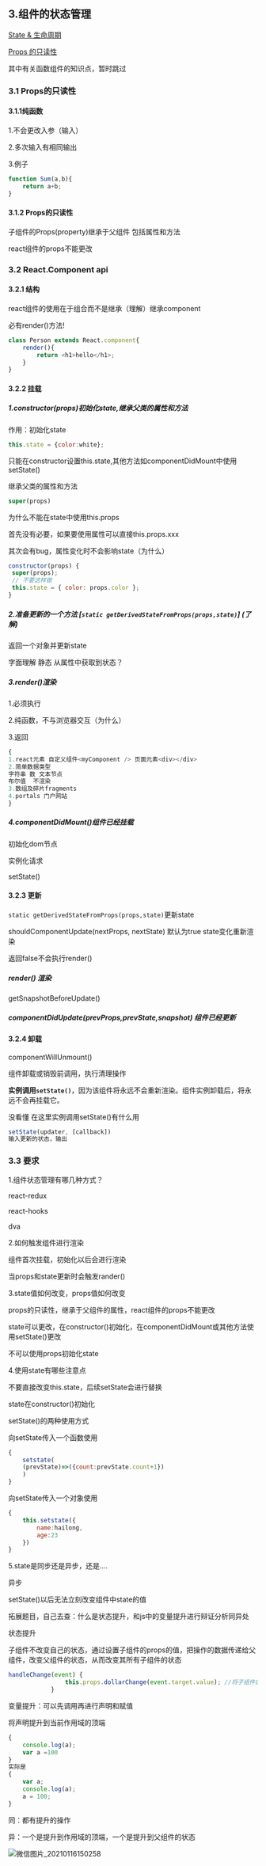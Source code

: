 ## 3.组件的状态管理

[State & 生命周期](https://zh-hans.reactjs.org/docs/state-and-lifecycle.html)

[Props 的只读性](https://zh-hans.reactjs.org/docs/components-and-props.html#props-are-read-only)

其中有关函数组件的知识点，暂时跳过

### 3.1 Props的只读性

#### 3.1.1纯函数

1.不会更改入参（输入）

2.多次输入有相同输出

3.例子

```js
function Sum(a,b){
    return a+b;
}
```

#### 3.1.2 Props的只读性

子组件的Props(property)继承于父组件 包括属性和方法

react组件的props不能更改

### 3.2 React.Component api

#### 3.2.1 结构

react组件的使用在于组合而不是继承（理解）继承component

必有render()方法!

```js
class Person extends React.component{
    render(){
        return <h1>hello</h1>;
    }
}
```

#### 3.2.2  挂载

##### 1.constructor(props)初始化state,继承父类的属性和方法

作用：初始化state 

```js
this.state = {color:white};
```

只能在constructor设置this.state,其他方法如componentDidMount中使用setState()

继承父类的属性和方法 

```js
super(props)
```

为什么不能在state中使用this.props

首先没有必要，如果要使用属性可以直接this.props.xxx

其次会有bug，属性变化时不会影响state（为什么）

```js
constructor(props) {
 super(props);
 // 不要这样做
 this.state = { color: props.color };
}
```

##### 2.准备更新的一个方法 [`static getDerivedStateFromProps(props,state)`] (了解)

返回一个对象并更新state

字面理解 静态 从属性中获取到状态？

##### 3.render()渲染

1.必须执行

2.纯函数，不与浏览器交互（为什么）

3.返回

```js
{
1.react元素 自定义组件<myComponent /> 页面元素<div></div>
2.简单数据类型  
字符串 数 文本节点
布尔值  不渲染
3.数组及碎片fragments
4.portals 门户网站
}

```

##### 4.componentDidMount()组件已经挂载

初始化dom节点

实例化请求

setState()

#### 3.2.3 更新

`static getDerivedStateFromProps(props,state)`更新state

shouldComponentUpdate(nextProps, nextState)   默认为true state变化重新渲染 

返回false不会执行render()

##### render() 渲染

getSnapshotBeforeUpdate()

##### componentDidUpdate(prevProps,prevState,snapshot) 组件已经更新

#### 3.2.4 卸载

componentWillUnmount()

组件卸载或销毁前调用，执行清理操作

**实例调用`setState()`**，因为该组件将永远不会重新渲染。组件实例卸载后，将永远不会再挂载它。

没看懂 在这里实例调用setState()有什么用

```js
setState(updater, [callback])
输入更新的状态，输出
```

### 3.3 要求

1.组件状态管理有哪几种方式？

react-redux

react-hooks

dva

2.如何触发组件进行渲染

组件首次挂载，初始化以后会进行渲染

当props和state更新时会触发rander()

3.state值如何改变，props值如何改变

props的只读性，继承于父组件的属性，react组件的props不能更改

state可以更改，在constructor()初始化，在componentDidMount或其他方法使用setState()更改

不可以使用props初始化state

4.使用state有哪些注意点

不要直接改变this.state，后续setState会进行替换

state在constructor()初始化

setState()的两种使用方式

向setState传入一个函数使用  

```js
{
    setstate(
    (prevState)=>({count:prevState.count+1})
    )
}
```

向setState传入一个对象使用

```js
{
    this.setstate({
        name:hailong,
        age:23
    })
}
```

5.state是同步还是异步，还是....

异步

setState()以后无法立刻改变组件中state的值

拓展题目，自己去查：什么是状态提升，和js中的变量提升进行辩证分析同异处

状态提升

子组件不改变自己的状态，通过设置子组件的props的值，把操作的数据传递给父组件，改变父组件的状态，从而改变其所有子组件的状态

```js
handleChange(event) {
                this.props.dollarChange(event.target.value); //将子组件的值通过props传给父组件
            }
```

变量提升：可以先调用再进行声明和赋值

将声明提升到当前作用域的顶端

```js
{
    console.log(a);
    var a =100
}
实际是
{
    var a;
    console.log(a);
    a = 100;
}
```

同：都有提升的操作

异：一个是提升到作用域的顶端，一个是提升到父组件的状态

![微信图片_20210116150258](https://gitee.com/chenmo97/react/raw/master/img/20210116150411.png)